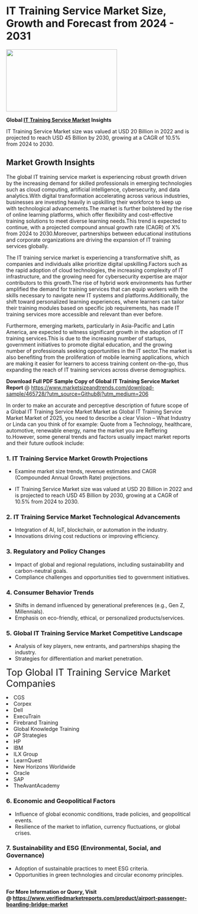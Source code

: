 <H1>IT Training Service Market Size, Growth and Forecast from 2024 - 2031</H1><img class="aligncenter size-medium wp-image-584254" src="https://thirdeyenews.in/wp-content/uploads/2024/09/Global-Market-Research-300x168.jpeg" alt="" width="300" height="168" /><p><strong>Global&nbsp;<a href="https://www.marketsizeandtrends.com/download-sample/465728/?utm_source=Github8j?utm_medium=206">IT Training Service Market</a> Insights</strong></p><p>IT Training Service Market size was valued at USD 20 Billion in 2022 and is projected to reach USD 45 Billion by 2030, growing at a CAGR of 10.5% from 2024 to 2030.</p><p><h2>Market Growth Insights</h2> <p>The global IT training service market is experiencing robust growth driven by the increasing demand for skilled professionals in emerging technologies such as cloud computing, artificial intelligence, cybersecurity, and data analytics.With digital transformation accelerating across various industries, businesses are investing heavily in upskilling their workforce to keep up with technological advancements.The market is further bolstered by the rise of online learning platforms, which offer flexibility and cost-effective training solutions to meet diverse learning needs.This trend is expected to continue, with a projected compound annual growth rate (CAGR) of X% from 2024 to 2030.Moreover, partnerships between educational institutions and corporate organizations are driving the expansion of IT training services globally.</p> <p>The IT training service market is experiencing a transformative shift, as companies and individuals alike prioritize digital upskilling.Factors such as the rapid adoption of cloud technologies, the increasing complexity of IT infrastructure, and the growing need for cybersecurity expertise are major contributors to this growth.The rise of hybrid work environments has further amplified the demand for training services that can equip workers with the skills necessary to navigate new IT systems and platforms.Additionally, the shift toward personalized learning experiences, where learners can tailor their training modules based on specific job requirements, has made IT training services more accessible and relevant than ever before.</p> <p>Furthermore, emerging markets, particularly in Asia-Pacific and Latin America, are expected to witness significant growth in the adoption of IT training services.This is due to the increasing number of startups, government initiatives to promote digital education, and the growing number of professionals seeking opportunities in the IT sector.The market is also benefiting from the proliferation of mobile learning applications, which are making it easier for learners to access training content on-the-go, thus expanding the reach of IT training services across diverse demographics.</p> <p><span class=""><strong>Download Full PDF Sample Copy of Global IT Training Service Market Report</strong> @ <a href="https://www.marketsizeandtrends.com/download-sample/465728/?utm_source=Github8j?utm_medium=206" target="_blank">https://www.marketsizeandtrends.com/download-sample/465728/?utm_source=Github8j?utm_medium=206</a></span></p><p>In order to make an accurate and perceptive description of future scope of a Global&nbsp;IT Training Service Market Market as Global&nbsp;IT Training Service Market Market of 2025, you need to describe a clear Vision &ndash; What Industry or Linda can you think of for example: Quote from a Technology, healthcare, automotive, renewable energy, name the market you are Reffering to.However, some general trends and factors usually impact market reports and their future outlook include:</p><h3>1.&nbsp;<strong>IT Training Service Market Growth Projections</strong></h3><ul><li>Examine market size trends, revenue estimates and CAGR (Compounded Annual Growth Rate) projections.</li><li><p>IT Training Service Market size was valued at USD 20 Billion in 2022 and is projected to reach USD 45 Billion by 2030, growing at a CAGR of 10.5% from 2024 to 2030.</p></li></ul><h3>2.&nbsp;<strong>IT Training Service Market Technological Advancements</strong></h3><ul><li>Integration of AI, IoT, blockchain, or automation in the industry.</li><li>Innovations driving cost reductions or improving efficiency.</li></ul><h3>3.&nbsp;<strong>Regulatory and Policy Changes</strong></h3><ul><li>Impact of global and regional regulations, including sustainability and carbon-neutral goals.</li><li>Compliance challenges and opportunities tied to government initiatives.</li></ul><h3>4.&nbsp;<strong>Consumer Behavior Trends</strong></h3><ul><li>Shifts in demand influenced by generational preferences (e.g., Gen Z, Millennials).</li><li>Emphasis on eco-friendly, ethical, or personalized products/services.</li></ul><h3>5.&nbsp;<strong>Global IT Training Service Market Competitive Landscape</strong></h3><ul><li>Analysis of key players, new entrants, and partnerships shaping the industry.</li><li>Strategies for differentiation and market penetration.</li></ul><p data-pm-slice="1 1 []"><span style="color: inherit; font-family: inherit; font-size: 25px;">Top Global IT Training Service Market Companies</span></p><div class="" data-test-id=""><p><li>CGS</li><li> Corpex</li><li> Dell</li><li> ExecuTrain</li><li> Firebrand Training</li><li> Global Knowledge Training</li><li> GP Strategies</li><li> HP</li><li> IBM</li><li> ILX Group</li><li> LearnQuest</li><li> New Horizons Worldwide</li><li> Oracle</li><li> SAP</li><li> TheAvantAcademy</li></p></div><h3>6.&nbsp;<strong>Economic and Geopolitical Factors</strong></h3><ul><li>Influence of global economic conditions, trade policies, and geopolitical events.</li><li>Resilience of the market to inflation, currency fluctuations, or global crises.</li></ul><h3>7.&nbsp;<strong>Sustainability and ESG (Environmental, Social, and Governance)</strong></h3><ul><li>Adoption of sustainable practices to meet ESG criteria.</li><li>Opportunities in green technologies and circular economy principles.</li></ul><h2><strong style="font-size: 14px;">For More Information or Query, Visit @&nbsp;</strong><a style="background-color: #ffffff; font-size: 14px;" href="https://www.marketsizeandtrends.com/report/it-training-service-market/" target="_blank">https://www.verifiedmarketreports.com/product/airport-passenger-boarding-bridge-market</a></h2>